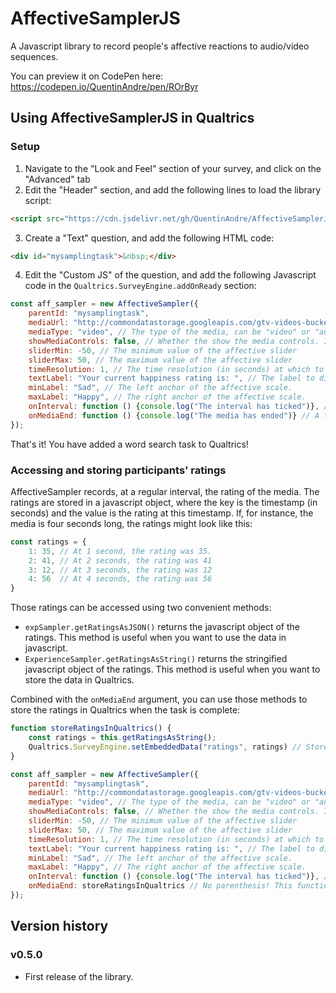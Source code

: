 # AffectiveSamplerJS
A Javascript library to record people's affective reactions to audio/video sequences.

You can preview it on CodePen here:
https://codepen.io/QuentinAndre/pen/ROrByr

## Using AffectiveSamplerJS in Qualtrics

### Setup

1. Navigate to the "Look and Feel" section of your survey, and click on the "Advanced" tab
2. Edit the "Header" section, and add the following lines to load the library script:
```html
<script src="https://cdn.jsdelivr.net/gh/QuentinAndre/AffectiveSamplerJS/lib/affectivesampler.min.js"></script>
```
3. Create a "Text" question, and add the following HTML code:
```html
<div id="mysamplingtask">&nbsp;</div>
```

4. Edit the "Custom JS" of the question, and add the following Javascript code in the `Qualtrics.SurveyEngine.addOnReady` section:
```javascript
const aff_sampler = new AffectiveSampler({
    parentId: "mysamplingtask",
    mediaUrl: "http://commondatastorage.googleapis.com/gtv-videos-bucket/sample/BigBuckBunny.mp4", // The media to show.
    mediaType: "video", // The type of the media, can be "video" or "audio"
    showMediaControls: false, // Whether the show the media controls. If false, only a play/pause button will be displayed.
    sliderMin: -50, // The minimum value of the affective slider
    sliderMax: 50, // The maximum value of the affective slider
    timeResolution: 1, // The time resolution (in seconds) at which to sample. Should not be lower than 1.
    textLabel: "Your current happiness rating is: ", // The label to display next to the current affective rating.
    minLabel: "Sad", // The left anchor of the affective scale.
    maxLabel: "Happy", // The right anchor of the affective scale.
    onInterval: function () {console.log("The interval has ticked")}, // A function to call when recording a value.
    onMediaEnd: function () {console.log("The media has ended")} // A function to call when the media ends.
});
```

That's it! You have added a word search task to Qualtrics!

### Accessing and storing participants' ratings

AffectiveSampler records, at a regular interval, the rating of the media. The ratings are stored in a javascript object, 
where the key is the timestamp (in seconds) and the value is the rating at this timestamp. If, for instance, the media 
is four seconds long, the ratings might look like this:

```javascript
const ratings = {
    1: 35, // At 1 second, the rating was 35.
    2: 41, // At 2 seconds, the rating was 41
    3: 12, // At 3 seconds, the rating was 12
    4: 56  // At 4 seconds, the rating was 56
}
```

Those ratings can be accessed using two convenient methods:
* `expSampler.getRatingsAsJSON()` returns the javascript object of the ratings. This method is useful when you want
to use the data in javascript.
* `ExperienceSampler.getRatingsAsString()` returns the stringified javascript object of the ratings. This method is 
useful when you want to store the data in Qualtrics.

Combined with the `onMediaEnd` argument, you can use those methods to store the ratings in Qualtrics when the task is
complete:

```javascript
function storeRatingsInQualtrics() {
    const ratings = this.getRatingsAsString();
    Qualtrics.SurveyEngine.setEmbeddedData("ratings", ratings) // Store the data in an embedded data field called "ratings"
}

const aff_sampler = new AffectiveSampler({
    parentId: "mysamplingtask",
    mediaUrl: "http://commondatastorage.googleapis.com/gtv-videos-bucket/sample/BigBuckBunny.mp4", // The media to show.
    mediaType: "video", // The type of the media, can be "video" or "audio"
    showMediaControls: false, // Whether the show the media controls. If false, only a play/pause button will be displayed.
    sliderMin: -50, // The minimum value of the affective slider
    sliderMax: 50, // The maximum value of the affective slider
    timeResolution: 1, // The time resolution (in seconds) at which to sample. Should not be lower than 1.
    textLabel: "Your current happiness rating is: ", // The label to display next to the current affective rating.
    minLabel: "Sad", // The left anchor of the affective scale.
    maxLabel: "Happy", // The right anchor of the affective scale.
    onInterval: function () {console.log("The interval has ticked")}, // A function to call when recording a value.
    onMediaEnd: storeRatingsInQualtrics // No parenthesis! This function will be called when the task ends.
});
```

## Version history

### v0.5.0
* First release of the library.
